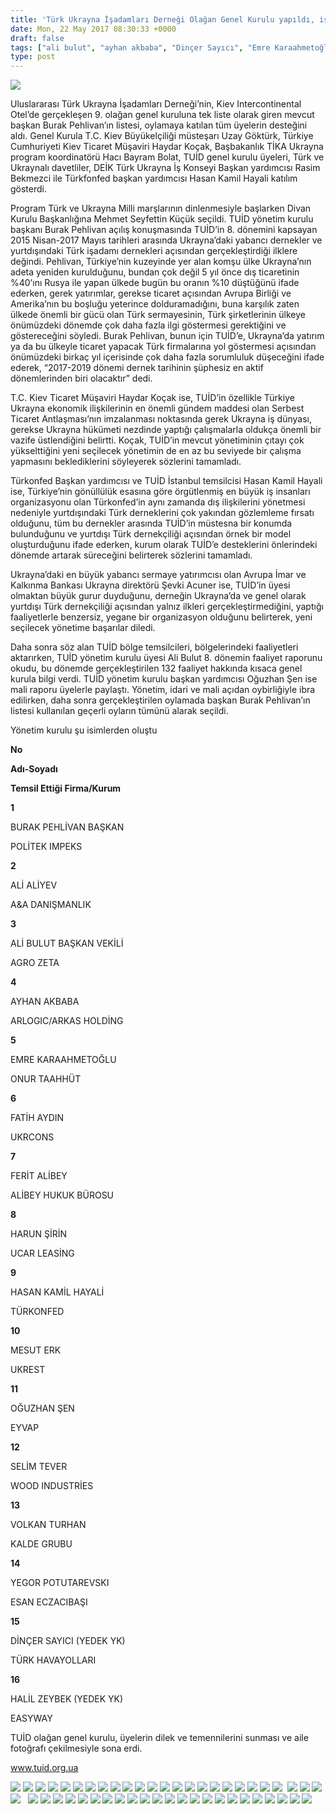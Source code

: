 ```yaml
---
title: 'Türk Ukrayna İşadamları Derneği Olağan Genel Kurulu yapıldı, işte yeni yönetim kurulu'
date: Mon, 22 May 2017 08:30:33 +0000
draft: false
tags: ["ali bulut", "ayhan akbaba", "Dinçer Sayıcı", "Emre Karaahmetoğlu", "Fatih Aydın", "Ferit Alibey", "Hacı Bayram Bolat", "Hasan Kamil Hayali", "Haydar Koçak", "Mehmet Seyfettin Küçük", "Mesut Erk", "Oğuzhan Şen", "Selim Tever", "Şevki Acuner", "TUİD", "TUİD (Türk Ukrayna İşadamları Derneği)", "TUİD genel kurul", "Ukrayna Türk İş Dünyası", "Ukrayna Türk toplumu", "Uzay Göktürk", "Volkan Turhan"]
type: post
---
```


![](https://burakpehlivan.org/wp-content/uploads/2017/05/IMG_9514-245.jpg)




Uluslararası Türk Ukrayna İşadamları Derneği’nin, Kiev Intercontinental Otel’de gerçekleşen 9. olağan genel kuruluna tek liste olarak giren mevcut başkan Burak Pehlivan’ın listesi, oylamaya katılan tüm üyelerin desteğini aldı. Genel Kurula T.C. Kiev Büyükelçiliği müsteşarı Uzay Göktürk, Türkiye Cumhuriyeti Kiev Ticaret Müşaviri Haydar Koçak, Başbakanlık TİKA Ukrayna program koordinatörü Hacı Bayram Bolat, TUİD genel kurulu üyeleri, Türk ve Ukraynalı davetliler, DEİK Türk Ukrayna İş Konseyi Başkan yardımcısı Rasim Bekmezci ile Türkfonfed başkan yardımcısı Hasan Kamil Hayali katılım gösterdi.




Program Türk ve Ukrayna Milli marşlarının dinlenmesiyle başlarken Divan Kurulu Başkanlığına Mehmet Seyfettin Küçük seçildi. TUİD yönetim kurulu başkanı Burak Pehlivan açılış konuşmasında TUİD’in 8. dönemini kapsayan 2015 Nisan-2017 Mayıs tarihleri arasında Ukrayna’daki yabancı dernekler ve yurtdışındaki Türk işadamı dernekleri açısından gerçekleştirdiği ilklere değindi. Pehlivan, Türkiye’nin kuzeyinde yer alan komşu ülke Ukrayna’nın adeta yeniden kurulduğunu, bundan çok değil 5 yıl önce dış ticaretinin %40’ını Rusya ile yapan ülkede bugün bu oranın %10 düştüğünü ifade ederken, gerek yatırımlar, gerekse ticaret açısından Avrupa Birliği ve Amerika’nın bu boşluğu yeterince dolduramadığını, buna karşılık zaten ülkede önemli bir gücü olan Türk sermayesinin, Türk şirketlerinin ülkeye önümüzdeki dönemde çok daha fazla ilgi göstermesi gerektiğini ve göstereceğini söyledi. Burak Pehlivan, bunun için TUİD’e, Ukrayna’da yatırım ya da bu ülkeyle ticaret yapacak Türk firmalarına yol göstermesi açısından önümüzdeki birkaç yıl içerisinde çok daha fazla sorumluluk düşeceğini ifade ederek, “2017-2019 dönemi dernek tarihinin şüphesiz en aktif dönemlerinden biri olacaktır” dedi.




T.C. Kiev Ticaret Müşaviri Haydar Koçak ise, TUİD’in özellikle Türkiye Ukrayna ekonomik ilişkilerinin en önemli gündem maddesi olan Serbest Ticaret Antlaşması’nın imzalanması noktasında gerek Ukrayna iş dünyası, gerekse Ukrayna hükümeti nezdinde yaptığı çalışmalarla oldukça önemli bir vazife üstlendiğini belirtti. Koçak, TUİD’in mevcut yönetiminin çıtayı çok yükselttiğini yeni seçilecek yönetimin de en az bu seviyede bir çalışma yapmasını beklediklerini söyleyerek sözlerini tamamladı.




Türkonfed Başkan yardımcısı ve TUİD İstanbul temsilcisi Hasan Kamil Hayali ise, Türkiye’nin gönüllülük esasına göre örgütlenmiş en büyük iş insanları organizasyonu olan Türkonfed’in aynı zamanda dış ilişkilerini yönetmesi nedeniyle yurtdışındaki Türk derneklerini çok yakından gözlemleme fırsatı olduğunu, tüm bu dernekler arasında TUİD’in müstesna bir konumda bulunduğunu ve yurtdışı Türk dernekçiliği açısından  örnek bir model oluşturduğunu ifade ederken, kurum olarak TUİD’e desteklerini önlerindeki dönemde artarak süreceğini belirterek sözlerini tamamladı.




Ukrayna’daki en büyük yabancı sermaye yatırımcısı olan Avrupa İmar ve Kalkınma Bankası Ukrayna direktörü Şevki Acuner ise, TUİD’in üyesi olmaktan büyük gurur duyduğunu, derneğin Ukrayna’da ve genel olarak yurtdışı Türk dernekçiliği açısından yalnız ilkleri gerçekleştirmediğini, yaptığı faaliyetlerle benzersiz, yegane bir organizasyon olduğunu belirterek, yeni seçilecek yönetime başarılar diledi.




Daha sonra söz alan TUİD bölge temsilcileri, bölgelerindeki faaliyetleri aktarırken, TUİD yönetim kurulu üyesi Ali Bulut 8. dönemin faaliyet raporunu okudu, bu dönemde gerçekleştirilen 132 faaliyet hakkında kısaca genel kurula bilgi verdi. TUİD yönetim kurulu başkan yardımcısı Oğuzhan Şen ise mali raporu üyelerle paylaştı. Yönetim, idari ve mali açıdan oybirliğiyle ibra edilirken, daha sonra gerçekleştirilen oylamada başkan Burak Pehlivan’ın listesi kullanılan geçerli oyların tümünü alarak seçildi.




Yönetim kurulu şu isimlerden oluştu 




















































































































**No**

**Adı-Soyadı**

**Temsil Ettiği Firma/Kurum**

**1**

BURAK PEHLİVAN
BAŞKAN

POLİTEK IMPEKS

**2**

ALİ ALİYEV

A&A DANIŞMANLIK

**3**

ALİ BULUT
BAŞKAN VEKİLİ

AGRO ZETA

**4**

AYHAN AKBABA

ARLOGIC/ARKAS HOLDİNG

**5**

EMRE KARAAHMETOĞLU

ONUR TAAHHÜT

**6**

FATİH AYDIN

UKRCONS

**7**

FERİT ALİBEY

ALİBEY HUKUK BÜROSU

**8**

HARUN ŞİRİN

UCAR LEASİNG

**9**

HASAN KAMİL HAYALİ

TÜRKONFED

**10**

MESUT ERK

UKREST

**11**

OĞUZHAN ŞEN

EYVAP

**12**

SELİM TEVER

WOOD INDUSTRİES

**13**

VOLKAN TURHAN

KALDE GRUBU

**14**

YEGOR POTUTAREVSKI

ESAN ECZACIBAŞI

**15**

DİNÇER SAYICI
(YEDEK YK)

TÜRK HAVAYOLLARI

**16**

HALİL ZEYBEK
(YEDEK YK)

EASYWAY




TUİD olağan genel kurulu, üyelerin dilek ve temennilerini sunması ve aile fotoğrafı çekilmesiyle sona erdi.





www.tuid.org.ua




![](https://burakpehlivan.org/wp-content/uploads/2017/05/IMG_9023-2.jpg) ![](https://burakpehlivan.org/wp-content/uploads/2017/05/IMG_9028-6.jpg) ![](https://burakpehlivan.org/wp-content/uploads/2017/05/IMG_9036-10.jpg) ![](https://burakpehlivan.org/wp-content/uploads/2017/05/IMG_9037-11.jpg) ![](https://burakpehlivan.org/wp-content/uploads/2017/05/IMG_9046-15.jpg) ![](https://burakpehlivan.org/wp-content/uploads/2017/05/IMG_9051-17.jpg) ![](https://burakpehlivan.org/wp-content/uploads/2017/05/IMG_9056-20.jpg) ![](https://burakpehlivan.org/wp-content/uploads/2017/05/IMG_9069-28.jpg) ![](https://burakpehlivan.org/wp-content/uploads/2017/05/IMG_9072-31.jpg) ![](https://burakpehlivan.org/wp-content/uploads/2017/05/IMG_9086-36.jpg) ![](https://burakpehlivan.org/wp-content/uploads/2017/05/IMG_9092-42.jpg) ![](https://burakpehlivan.org/wp-content/uploads/2017/05/IMG_9114-52.jpg) ![](https://burakpehlivan.org/wp-content/uploads/2017/05/IMG_9117-53.jpg) ![](https://burakpehlivan.org/wp-content/uploads/2017/05/IMG_9123-55.jpg) ![](https://burakpehlivan.org/wp-content/uploads/2017/05/IMG_9124-56.jpg) ![](https://burakpehlivan.org/wp-content/uploads/2017/05/IMG_9131-60.jpg) ![](https://burakpehlivan.org/wp-content/uploads/2017/05/IMG_9134-62.jpg) ![](https://burakpehlivan.org/wp-content/uploads/2017/05/IMG_9144-67.jpg) ![](https://burakpehlivan.org/wp-content/uploads/2017/05/IMG_9163-74.jpg) ![](https://burakpehlivan.org/wp-content/uploads/2017/05/IMG_9184-78.jpg) ![](https://burakpehlivan.org/wp-content/uploads/2017/05/IMG_9194-82.jpg) ![](https://burakpehlivan.org/wp-content/uploads/2017/05/IMG_9207-85.jpg)  ![](https://burakpehlivan.org/wp-content/uploads/2017/05/IMG_9235-96.jpg) ![](https://burakpehlivan.org/wp-content/uploads/2017/05/IMG_9239-99.jpg) ![](https://burakpehlivan.org/wp-content/uploads/2017/05/IMG_9253-106.jpg) ![](https://burakpehlivan.org/wp-content/uploads/2017/05/IMG_9260-110.jpg)   ![](https://burakpehlivan.org/wp-content/uploads/2017/05/IMG_9279-120.jpg) ![](https://burakpehlivan.org/wp-content/uploads/2017/05/IMG_9285-124.jpg) ![](https://burakpehlivan.org/wp-content/uploads/2017/05/IMG_9287-126.jpg) ![](https://burakpehlivan.org/wp-content/uploads/2017/05/IMG_9288-127.jpg) ![](https://burakpehlivan.org/wp-content/uploads/2017/05/IMG_9293-130.jpg) ![](https://burakpehlivan.org/wp-content/uploads/2017/05/IMG_9301-134.jpg) ![](https://burakpehlivan.org/wp-content/uploads/2017/05/IMG_9306-137.jpg) ![](https://burakpehlivan.org/wp-content/uploads/2017/05/IMG_9313-141.jpg) ![](https://burakpehlivan.org/wp-content/uploads/2017/05/IMG_9331-147.jpg) ![](https://burakpehlivan.org/wp-content/uploads/2017/05/IMG_9336-148.jpg) ![](https://burakpehlivan.org/wp-content/uploads/2017/05/IMG_9344-151.jpg) ![](https://burakpehlivan.org/wp-content/uploads/2017/05/IMG_9345-152.jpg) ![](https://burakpehlivan.org/wp-content/uploads/2017/05/IMG_9353-156.jpg) ![](https://burakpehlivan.org/wp-content/uploads/2017/05/IMG_9368-162.jpg) ![](https://burakpehlivan.org/wp-content/uploads/2017/05/IMG_9372-165.jpg) ![](https://burakpehlivan.org/wp-content/uploads/2017/05/IMG_9374-167.jpg) ![](https://burakpehlivan.org/wp-content/uploads/2017/05/IMG_9377-169.jpg) ![](https://burakpehlivan.org/wp-content/uploads/2017/05/IMG_9393-179.jpg) ![](https://burakpehlivan.org/wp-content/uploads/2017/05/IMG_9395-181.jpg) ![](https://burakpehlivan.org/wp-content/uploads/2017/05/IMG_9414-195.jpg) ![](https://burakpehlivan.org/wp-content/uploads/2017/05/IMG_9471-225.jpg) ![](https://burakpehlivan.org/wp-content/uploads/2017/05/IMG_9475-226.jpg) ![](https://burakpehlivan.org/wp-content/uploads/2017/05/IMG_9491-234.jpg)